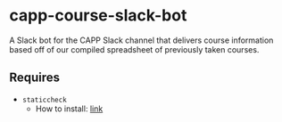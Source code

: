# capp-course-slack-bot
A Slack bot for the CAPP Slack channel that delivers course information based off of our compiled spreadsheet of previously taken courses.


## Requires
- `staticcheck`
  - How to install: [link](https://staticcheck.dev/docs/running-staticcheck/cli/)

